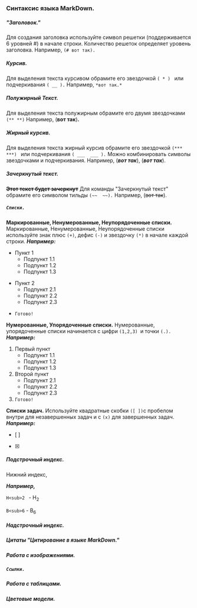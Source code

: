 ### Синтаксис языка MarkDown.

##### "Заголовок."
Для создания заголовка используйте символ решетки (поддерживается 6 уровней #) в начале строки. Количество решеток определяет уровень заголовка. 
Например, `(# вот так).` 

##### *Курсив.* 
Для выделения текста курсивом обрамите его звездочкой `( * ) ` или подчеркивания `( __ ).` 
Например, `*вот так.*`

##### **Полужирный Текст.**
Для выделения текста полужирным обрамите его двумя звездочками 
`(** **)`
Например, (**вот так**)**.**

##### ***Жирный курсив.***
Для выделения текста жирный курсив обрамите его звездочкой `(*** ***) ` или подчеркивания `( ___  ___ ).` 
Можно комбинировать символы звездочками и подчеркивания.
Например, (***вот так***), (___вот так___).

##### Зачеркнутый текст.
**~~Этот текст будет зачеркнут~~**
Для команды "Зачеркнутый текст" обрамите его символом тильды `(~~  ~~).` 
Например, (~~вот так~~).

##### `Списки.`
**Маркированные, Ненумерованные, Неупорядоченные списки.**
Маркированные, Ненумерованные, Неупорядоченные списки используйте знак плюс `(+)`, дефис `(-)` и звездочку `(*)` в начале каждой строки. 
***Например:***
- Пункт 1 
  * Подпункт 1.1
  * Подпункт 1.2
  * Подпункт 1.3
* Пункт 2
  - Подпункт 2.1
  - Подпункт 2.2
  - Подпункт 2.3
- `Готово! `

**Нумерованные, Упорядоченные списки.**
Нумерованные, упорядоченные списки начинается с цифри `(1,2,3) `и точки `(.).`
***Например:***
 1. Первый пункт 
    * Подпункт 1.1 
    * Подпункт 1.2
    * Подпункт 1.3
2. Второй пункт
    - Подпункт 2.1
    - Подпункт 2.2
    - Подпункт 2.3
3. `Готово! `    

**Списки задач.**
Используйте квадратные скобки `([ ])`с пробелом внутри для незавершенных задач и с `(x)` для завершенных задач.
***Например:***
- [ ]
- [x]

##### Подстрочный индекс.
Нижний индекс,

***Например,***

`H<sub>2 ` - H<sub>2

`B<sub>6` - B<sub>6

##### Надстрочный индекс.

##### Цитаты "Цитирование в языке MarkDown."

##### Работа с изображениями.

##### `Ссылки.`

##### Работа с таблицами.

##### Цветовые модели.